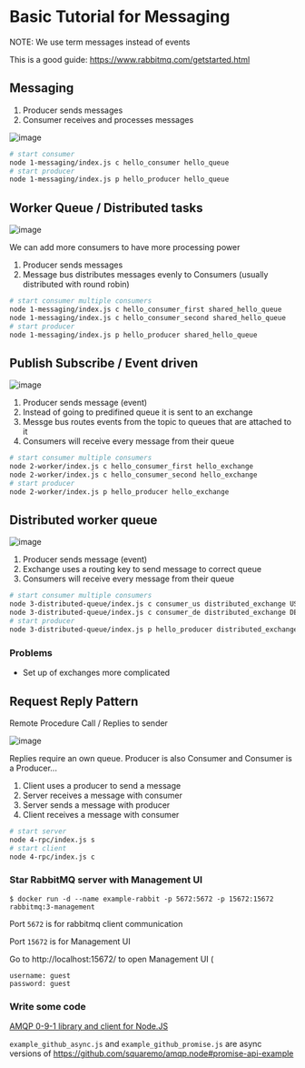# Basic Tutorial for Messaging

NOTE: We use term messages instead of events

This is a good guide: https://www.rabbitmq.com/getstarted.html

## Messaging

1. Producer sends messages
2. Consumer receives and processes messages

![image](https://www.rabbitmq.com/img/tutorials/python-one.png)

```sh
# start consumer
node 1-messaging/index.js c hello_consumer hello_queue
# start producer
node 1-messaging/index.js p hello_producer hello_queue
```

## Worker Queue / Distributed tasks

![image](https://www.rabbitmq.com/img/tutorials/python-two.png)

We can add more consumers to have more processing power

1. Producer sends messages
2. Message bus distributes messages evenly to Consumers (usually distributed with round robin)

```sh
# start consumer multiple consumers
node 1-messaging/index.js c hello_consumer_first shared_hello_queue
node 1-messaging/index.js c hello_consumer_second shared_hello_queue
# start producer
node 1-messaging/index.js p hello_producer shared_hello_queue
```

## Publish Subscribe / Event driven

![image](https://www.rabbitmq.com/img/tutorials/python-three.png)

1. Producer sends message (event)
2. Instead of going to predifined queue it is sent to an exchange
3. Messge bus routes events from the topic to queues that are attached to it
4. Consumers will receive every message from their queue

```sh
# start consumer multiple consumers
node 2-worker/index.js c hello_consumer_first hello_exchange
node 2-worker/index.js c hello_consumer_second hello_exchange
# start producer
node 2-worker/index.js p hello_producer hello_exchange
```

## Distributed worker queue

![image](https://www.rabbitmq.com/img/tutorials/python-five.png)

1. Producer sends message (event)
2. Exchange uses a routing key to send message to correct queue 
4. Consumers will receive every message from their queue

```sh
# start consumer multiple consumers
node 3-distributed-queue/index.js c consumer_us distributed_exchange US
node 3-distributed-queue/index.js c consumer_de distributed_exchange DE
# start producer
node 3-distributed-queue/index.js p hello_producer distributed_exchange
```

### Problems
* Set up of exchanges more complicated

## Request Reply Pattern

Remote Procedure Call / Replies to sender

![image](https://www.rabbitmq.com/img/tutorials/python-six.png)

Replies require an own queue. Producer is also Consumer and Consumer is a Producer...

1. Client uses a producer to send a message
2. Server receives a message with consumer
3. Server sends a message with producer
1. Client receives a message with consumer

```sh
# start server
node 4-rpc/index.js s
# start client
node 4-rpc/index.js c
```

### Star RabbitMQ server with Management UI

```
$ docker run -d --name example-rabbit -p 5672:5672 -p 15672:15672 rabbitmq:3-management
```

Port `5672` is for rabbitmq client communication

Port `15672` is for Management UI


Go to http://localhost:15672/ to open Management UI (
```
username: guest
password: guest
```


### Write some code

[AMQP 0-9-1 library and client for Node.JS](https://github.com/squaremo/amqp.node)

`example_github_async.js` and `example_github_promise.js` are async versions of https://github.com/squaremo/amqp.node#promise-api-example


